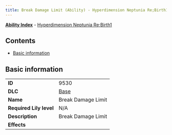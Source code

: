 ```yaml
---
title: Break Damage Limit (Ability) - Hyperdimension Neptunia Re;Birth1
---
```


[**Ability Index**](/neptunia/rb1/ability/index.html) - [Hyperdimension Neptunia Re;Birth1](/neptunia/rb1)

## Contents

- [Basic information](#basic-information)

## Basic information

|   |   |
| -- | -- |
| **ID** | 9530
**DLC** | [Base](/neptunia/rb1/dlc/1-base.html)
**Name** | Break Damage Limit
**Required Lily level** | N/A
**Description** | Break Damage Limit
**Effects** |  |
